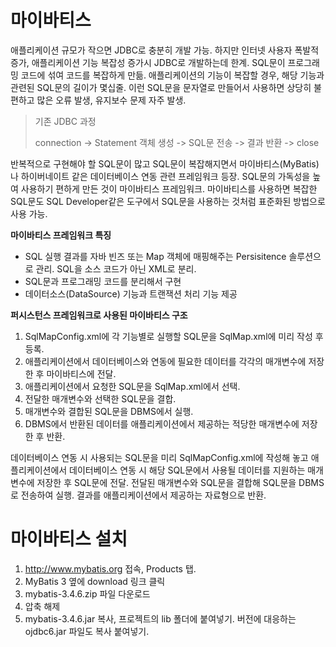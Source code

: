 # 마이바티스
애플리케이션 규모가 작으면 JDBC로 충분히 개발 가능. 하지만 인터넷 사용자 폭발적 증가, 애플리케이션 기능 복잡성 증가시 JDBC로 개발하는데 한계. SQL문이 프로그래밍 코드에 섞여 코드를 복잡하게 만듦. 애플리케이션의 기능이 복잡할 경우, 해당 기능과 관련된 SQL문의 길이가 몇십줄. 이런 SQL문을 문자열로 만들어서 사용하면 상당히 불편하고 많은 오류 발생, 유지보수 문제 자주 발생.
> 기존 JDBC 과정
>
> connection -> Statement 객체 생성 -> SQL문 전송 -> 결과 반환 -> close

반복적으로 구현해야 할 SQL문이 많고 SQL문이 복잡해지면서 마이바티스(MyBatis)나 하이버네이트 같은 데이터베이스 연동 관련 프레임워크 등장. SQL문의 가독성을 높여 사용하기 편하게 만든 것이 마이바티스 프레임워크. 마이바티스를 사용하면 복잡한 SQL문도 SQL Developer같은 도구에서 SQL문을 사용하는 것처럼 표준화된 방법으로 사용 가능.

**마이바티스 프레임워크 특징**
* SQL 실행 결과를 자바 빈즈 또는 Map 객체에 매핑해주는 Persisitence 솔루션으로 관리. SQL을 소스 코드가 아닌 XML로 분리.
* SQL문과 프로그래밍 코드를 분리해서 구현
* 데이터소스(DataSource) 기능과 트랜잭션 처리 기능 제공


**퍼시스턴스 프레임워크로 사용된 마이바티스 구조**
1. SqlMapConfig.xml에 각 기능별로 실행할 SQL문을 SqlMap.xml에 미리 작성 후 등록.
2. 애플리케이션에서 데이터베이스와 연동에 필요한 데이터를 각각의 매개변수에 저장한 후 마이바티스에 전달.
3. 애플리케이션에서 요청한 SQL문을 SqlMap.xml에서 선택.
4. 전달한 매개변수와 선택한 SQL문을 결합.
5. 매개변수와 결합된 SQL문을 DBMS에서 실행.
6. DBMS에서 반환된 데이터를 애플리케이션에서 제공하는 적당한 매개변수에 저장한 후 반환.

데이터베이스 연동 시 사용되는 SQL문을 미리 SqlMapConfig.xml에 작성해 놓고 애플리케이션에서 데이터베이스 연동 시 해당 SQL문에서 사용될 데이터를 지원하는 매개변수에 저장한 후 SQL문에 전달. 전달된 매개변수와 SQL문을 결합해 SQL문을 DBMS로 전송하여 실행. 결과를 애플리케이션에서 제공하는 자료형으로 반환.

# 마이바티스 설치
1. http://www.mybatis.org 접속, Products 탭.
2. MyBatis 3 옆에 download 링크 클릭
3. mybatis-3.4.6.zip 파일 다운로드
4. 압축 해제
5. mybatis-3.4.6.jar 복사, 프로젝트의 lib 폴더에 붙여넣기. 버전에 대응하는 ojdbc6.jar 파일도 복사 붙여넣기.
